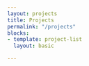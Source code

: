 ```yaml
---
layout: projects
title: Projects
permalink: "/projects"
blocks:
- template: project-list
  layout: basic

---
```

